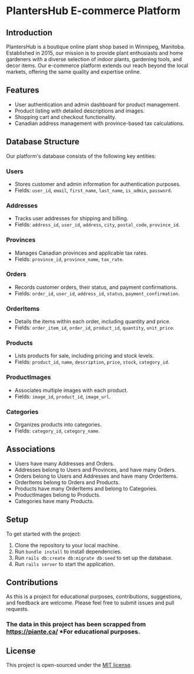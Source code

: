 # PlantersHub E-commerce Platform

## Introduction
PlantersHub is a boutique online plant shop based in Winnipeg, Manitoba. Established in 2015, our mission is to provide plant enthusiasts and home gardeners with a diverse selection of indoor plants, gardening tools, and decor items. Our e-commerce platform extends our reach beyond the local markets, offering the same quality and expertise online.

## Features
- User authentication and admin dashboard for product management.
- Product listing with detailed descriptions and images.
- Shopping cart and checkout functionality.
- Canadian address management with province-based tax calculations.

## Database Structure
Our platform's database consists of the following key entities:

### Users
- Stores customer and admin information for authentication purposes.
- Fields: `user_id`, `email`, `first_name`, `last_name`, `is_admin`, `password`.

### Addresses
- Tracks user addresses for shipping and billing.
- Fields: `address_id`, `user_id`, `address`, `city`, `postal_code`, `province_id`.

### Provinces
- Manages Canadian provinces and applicable tax rates.
- Fields: `province_id`, `province_name`, `tax_rate`.

### Orders
- Records customer orders, their status, and payment confirmations.
- Fields: `order_id`, `user_id`, `address_id`, `status`, `payment_confirmation`.

### OrderItems
- Details the items within each order, including quantity and price.
- Fields: `order_item_id`, `order_id`, `product_id`, `quantity`, `unit_price`.

### Products
- Lists products for sale, including pricing and stock levels.
- Fields: `product_id`, `name`, `description`, `price`, `stock`, `category_id`.

### ProductImages
- Associates multiple images with each product.
- Fields: `image_id`, `product_id`, `image_url`.

### Categories
- Organizes products into categories.
- Fields: `category_id`, `category_name`.

## Associations
- Users have many Addresses and Orders.
- Addresses belong to Users and Provinces, and have many Orders.
- Orders belong to Users and Addresses and have many OrderItems.
- OrderItems belong to Orders and Products.
- Products have many OrderItems and belong to Categories.
- ProductImages belong to Products.
- Categories have many Products.

## Setup
To get started with the project:

1. Clone the repository to your local machine.
2. Run `bundle install` to install dependencies.
3. Run `rails db:create db:migrate db:seed` to set up the database.
4. Run `rails server` to start the application.

## Contributions
As this is a project for educational purposes, contributions, suggestions, and feedback are welcome. Please feel free to submit issues and pull requests.
### The data in this project has been scrapped from https://piante.ca/ *For educational purposes.

## License
This project is open-sourced under the [MIT license](LICENSE.txt).
